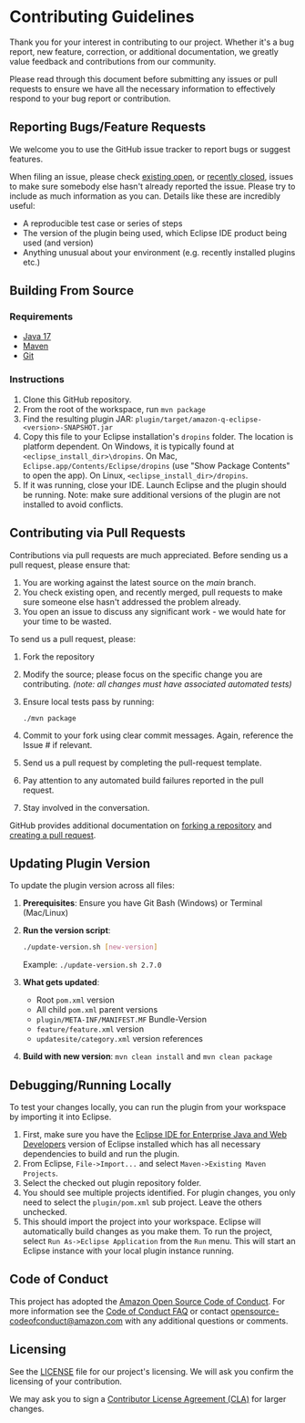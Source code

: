 # Contributing Guidelines

Thank you for your interest in contributing to our project. Whether it's a bug report, new feature, correction, or additional 
documentation, we greatly value feedback and contributions from our community.

Please read through this document before submitting any issues or pull requests to ensure we have all the necessary 
information to effectively respond to your bug report or contribution.

## Reporting Bugs/Feature Requests

We welcome you to use the GitHub issue tracker to report bugs or suggest features.

When filing an issue, please check [existing open](https://github.com/aws/amazon-q-eclipse/issues), or [recently closed](https://github.com/aws/amazon-q-eclipse/issues?utf8=%E2%9C%93&q=is%3Aissue%20is%3Aclosed%20), issues to make sure somebody else hasn't already 
reported the issue. Please try to include as much information as you can. Details like these are incredibly useful:

* A reproducible test case or series of steps
* The version of the plugin being used, which Eclipse IDE product being used (and version)
* Anything unusual about your environment (e.g. recently installed plugins etc.)

## Building From Source

### Requirements
* [Java 17](https://docs.aws.amazon.com/corretto/latest/corretto-17-ug/downloads-list.html)
* [Maven](https://maven.apache.org/download.cgi)
* [Git](https://git-scm.com/)

### Instructions

1. Clone this GitHub repository.
2. From the root of the workspace, run `mvn package`
3. Find the resulting plugin JAR: `plugin/target/amazon-q-eclipse-<version>-SNAPSHOT.jar`
4. Copy this file to your Eclipse installation's `dropins` folder. The location is platform dependent. On Windows, it is typically found at `<eclipse_install_dir>\dropins`. On Mac, `Eclipse.app/Contents/Eclipse/dropins` (use "Show Package Contents" to open the app). On Linux, `<eclipse_install_dir>/dropins`.
5. If it was running, close your IDE. Launch Eclipse and the plugin should be running. Note: make sure additional versions of the plugin are not installed to avoid conflicts.

## Contributing via Pull Requests

Contributions via pull requests are much appreciated. Before sending us a pull request, please ensure that:

1. You are working against the latest source on the *main* branch.
2. You check existing open, and recently merged, pull requests to make sure someone else hasn't addressed the problem already.
3. You open an issue to discuss any significant work - we would hate for your time to be wasted.

To send us a pull request, please:

1. Fork the repository
2. Modify the source; please focus on the specific change you are contributing. *(note: all changes must have associated automated tests)*
3. Ensure local tests pass by running:
   ```
   ./mvn package
   ```

4. Commit to your fork using clear commit messages. Again, reference the Issue # if relevant.
5. Send us a pull request by completing the pull-request template.
6. Pay attention to any automated build failures reported in the pull request.
7. Stay involved in the conversation.

GitHub provides additional documentation on [forking a repository](https://help.github.com/articles/fork-a-repo/) and 
[creating a pull request](https://help.github.com/articles/creating-a-pull-request/).

## Updating Plugin Version

To update the plugin version across all files:

1. **Prerequisites**: Ensure you have Git Bash (Windows) or Terminal (Mac/Linux)
2. **Run the version script**:
   ```bash
   ./update-version.sh [new-version]
   ```
   Example: `./update-version.sh 2.7.0`

3. **What gets updated**:
   - Root `pom.xml` version
   - All child `pom.xml` parent versions
   - `plugin/META-INF/MANIFEST.MF` Bundle-Version
   - `feature/feature.xml` version
   - `updatesite/category.xml` version references

4. **Build with new version**: `mvn clean install` and `mvn clean package`

## Debugging/Running Locally
To test your changes locally, you can run the plugin from your workspace by importing it into Eclipse.

1. First, make sure you have the [Eclipse IDE for Enterprise Java and Web Developers](https://www.eclipse.org/downloads/packages/) version of Eclipse installed which has all necessary dependencies to build and run the plugin.
2. From Eclipse, `File->Import...` and select `Maven->Existing Maven Projects`.
3. Select the checked out plugin repository folder.
4. You should see multiple projects identified. For plugin changes, you only need to select the `plugin/pom.xml` sub project. Leave the others unchecked.
5. This should import the project into your workspace. Eclipse will automatically build changes as you make them. To run the project, select `Run As->Eclipse Application` from the `Run` menu. This will start an Eclipse instance with your local plugin instance running.


## Code of Conduct

This project has adopted the [Amazon Open Source Code of Conduct](https://aws.github.io/code-of-conduct). 
For more information see the [Code of Conduct FAQ](https://aws.github.io/code-of-conduct-faq) or contact 
[opensource-codeofconduct@amazon.com](mailto:opensource-codeofconduct@amazon.com) with any additional questions or comments.

## Licensing

See the [LICENSE](LICENSE) file for our project's licensing. We will ask you confirm the licensing of your contribution.

We may ask you to sign a [Contributor License Agreement (CLA)](http://en.wikipedia.org/wiki/Contributor_License_Agreement) for larger changes.

